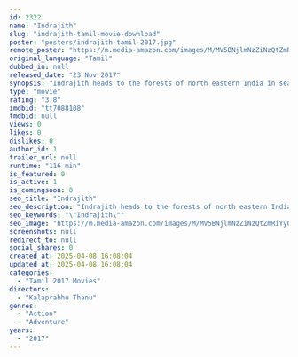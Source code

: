 ```yaml
---
id: 2322
name: "Indrajith"
slug: "indrajith-tamil-movie-download"
poster: "posters/indrajith-tamil-2017.jpg"
remote_poster: "https://m.media-amazon.com/images/M/MV5BNjlmNzZiNzQtZmRiYy00NzFmLWIwZmEtZWU2Njg5YmY0ZmFiXkEyXkFqcGdeQXVyMTEzNzg0Mjkx._V1_SX300.jpg"
original_language: "Tamil"
dubbed_in: null
released_date: "23 Nov 2017"
synopsis: "Indrajith heads to the forests of north eastern India in search of a precious stone."
type: "movie"
rating: "3.8"
imdbid: "tt7088108"
tmdbid: null
views: 0
likes: 0
dislikes: 0
author_id: 1
trailer_url: null
runtime: "116 min"
is_featured: 0
is_active: 1
is_comingsoon: 0
seo_title: "Indrajith"
seo_description: "Indrajith heads to the forests of north eastern India in search of a precious stone."
seo_keywords: "\"Indrajith\""
seo_image: "https://m.media-amazon.com/images/M/MV5BNjlmNzZiNzQtZmRiYy00NzFmLWIwZmEtZWU2Njg5YmY0ZmFiXkEyXkFqcGdeQXVyMTEzNzg0Mjkx._V1_SX300.jpg"
screenshots: null
redirect_to: null
social_shares: 0
created_at: 2025-04-08 16:08:04
updated_at: 2025-04-08 16:08:04
categories:
  - "Tamil 2017 Movies"
directors:
  - "Kalaprabhu Thanu"
genres:
  - "Action"
  - "Adventure"
years:
  - "2017"
---
```

